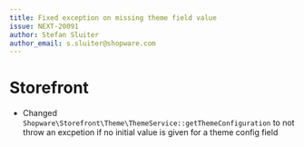 ```yaml
---
title: Fixed exception on missing theme field value
issue: NEXT-20091
author: Stefan Sluiter
author_email: s.sluiter@shopware.com
---
```

# Storefront
* Changed `Shopware\Storefront\Theme\ThemeService::getThemeConfiguration` to not throw an excpetion if no initial value is given for a theme config field
